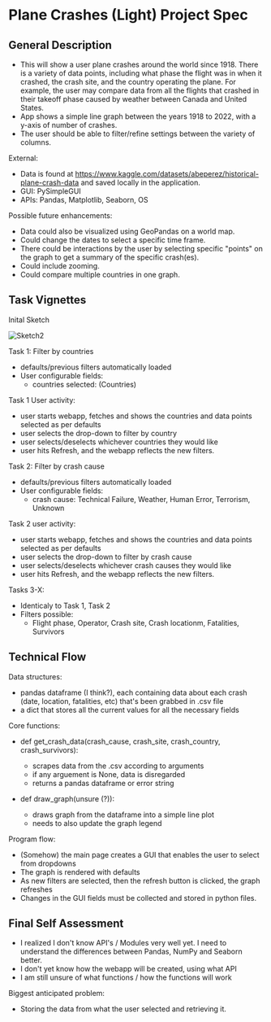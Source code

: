# Plane Crashes (Light) Project Spec 

 ## General Description

- This will show a user plane crashes around the world since 1918. There is a variety of data points, including what phase the flight was in when it crashed, the crash site, and the country operating the plane. For example, the user may compare data from all the flights that crashed in their takeoff phase caused by weather between Canada and United States.
- App shows a simple line graph between the years 1918 to 2022, with a y-axis of number of crashes.
- The user should be able to filter/refine settings between the variety of columns.

External:
- Data is found at https://www.kaggle.com/datasets/abeperez/historical-plane-crash-data and saved locally in the application.
- GUI: PySimpleGUI
- APIs: Pandas, Matplotlib, Seaborn, OS

Possible future enhancements:
- Data could also be visualized using GeoPandas on a world map.
- Could change the dates to select a specific time frame.
- There could be interactions by the user by selecting specific "points" on the graph to get a summary of the specific crash(es).
- Could include zooming.
- Could compare multiple countries in one graph.

## Task Vignettes

Inital Sketch

![Sketch2](https://user-images.githubusercontent.com/106708967/172018147-d56804a9-4c11-4d2f-9eaa-1bd1a65603ea.jpg)

Task 1: Filter by countries

   * defaults/previous filters automatically loaded
   * User configurable fields:
     * countries selected: (Countries)

Task 1 User activity:

   * user starts webapp, fetches and shows the countries and data points selected as per defaults
   * user selects the drop-down to filter by country
   * user selects/deselects whichever countries they would like
   * user hits Refresh, and the webapp reflects the new filters.

Task 2: Filter by crash cause

   * defaults/previous filters automatically loaded
   * User configurable fields:
     * crash cause: Technical Failure, Weather, Human Error, Terrorism, Unknown

Task 2 user activity:

   * user starts webapp, fetches and shows the countries and data points selected as per defaults
   * user selects the drop-down to filter by crash cause
   * user selects/deselects whichever crash causes they would like
   * user hits Refresh, and the webapp reflects the new filters.

Tasks 3-X:

   * Identicaly to Task 1, Task 2
   * Filters possible:
     * Flight phase, Operator, Crash site, Crash locationm, Fatalities, Survivors


## Technical Flow


Data structures: 
- pandas dataframe (I think?), each containing data about each crash (date, location, fatalities, etc) that's been grabbed in .csv file
- a dict that stores all the current values for all the necessary fields

Core functions:

- def get_crash_data(crash_cause, crash_site, crash_country, crash_survivors):
    - scrapes data from the .csv according to arguments
    - if any arguement is None, data is disregarded
    - returns a pandas dataframe or error string

- def draw_graph(unsure (?)):
    - draws graph from the dataframe into a simple line plot
    - needs to also update the graph legend


Program flow:
- (Somehow) the main page creates a GUI that enables the user to select from dropdowns
- The graph is rendered with defaults
- As new filters are selected, then the refresh button is clicked, the graph refreshes
- Changes in the GUI fields must be collected and stored in python files.




## Final Self Assessment

- I realized I don't know API's / Modules very well yet. I need to understand the differences between Pandas, NumPy and Seaborn better.
- I don't yet know how the webapp will be created, using what API
- I am still unsure of what functions / how the functions will work

Biggest anticipated problem:
- Storing the data from what the user selected and retrieving it.





